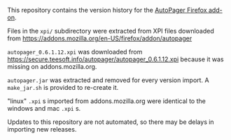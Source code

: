 This repository contains the version history for the [AutoPager Firefox add-on](https://addons.mozilla.org/en-US/firefox/addon/autopager/).

Files in the ``xpi/`` subdirectory were extracted from XPI files downloaded from
https://addons.mozilla.org/en-US/firefox/addon/autopager

``autopager_0.6.1.12.xpi`` was downloaded from https://secure.teesoft.info/autopager/autopager_0.6.1.12.xpi because it was missing on addons.mozilla.org.

``autopager.jar`` was extracted and removed for every version import.  A ``make_jar.sh`` is provided to re-create it.

"linux" ``.xpi`` s imported from addons.mozilla.org were identical to the windows and mac ``.xpi`` s.

Updates to this repository are not automated, so there may be delays in importing new releases.
